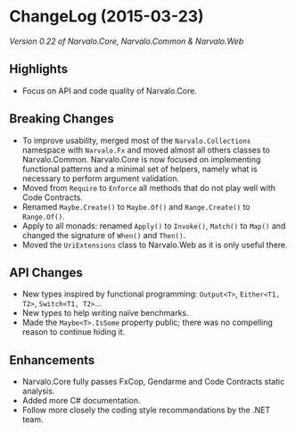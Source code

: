 ChangeLog (2015-03-23)
======================

_Version 0.22 of Narvalo.Core, Narvalo.Common & Narvalo.Web_

## Highlights
- Focus on API and code quality of Narvalo.Core.

## Breaking Changes
- To improve usability, merged most of the `Narvalo.Collections` namespace with
  `Narvalo.Fx` and moved almost all others classes to Narvalo.Common.
  Narvalo.Core is now focused on implementing functional patterns and a minimal set
  of helpers, namely what is necessary to perform argument validation.
- Moved from `Require` to `Enforce` all methods that do not play well with Code Contracts.
- Renamed `Maybe.Create()` to `Maybe.Of()` and `Range.Create()` to `Range.Of()`.
- Apply to all monads: renamed `Apply()` to `Invoke()`, `Match()` to `Map()` and
  changed the signature of `When()` and `Then()`.
- Moved the `UriExtensions` class to Narvalo.Web as it is only useful there.

## API Changes
- New types inspired by functional programming: `Output<T>`, `Either<T1, T2>`, `Switch<T1, T2>`...
- New types to help writing naïve benchmarks.
- Made the `Maybe<T>.IsSome` property public; there was no compelling reason to continue hiding it.

## Enhancements
- Narvalo.Core fully passes FxCop, Gendarme and Code Contracts static analysis.
- Added more C# documentation.
- Follow more closely the coding style recommandations by the .NET team.

